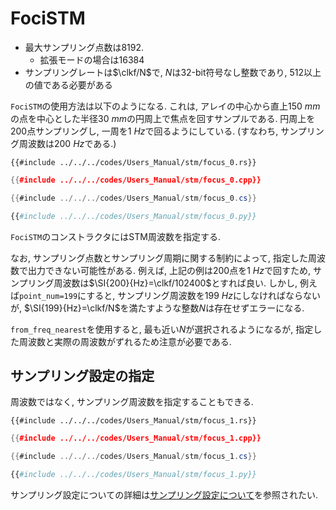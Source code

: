 # FociSTM

- 最大サンプリング点数は$8192$.
  - 拡張モードの場合は$16384$
- サンプリングレートは$\clkf/N$で, $N$は32-bit符号なし整数であり, $512$以上の値である必要がある

`FociSTM`の使用方法は以下のようになる.
これは, アレイの中心から直上$\SI{150}{mm}$の点を中心とした半径$\SI{30}{mm}$の円周上で焦点を回すサンプルである.
円周上を200点サンプリングし, 一周を$\SI{1}{Hz}$で回るようにしている. (すなわち, サンプリング周波数は$\SI{200}{Hz}$である.)

```rust,edition2021
{{#include ../../../codes/Users_Manual/stm/focus_0.rs}}
```

```cpp
{{#include ../../../codes/Users_Manual/stm/focus_0.cpp}}
```

```cs
{{#include ../../../codes/Users_Manual/stm/focus_0.cs}}
```

```python
{{#include ../../../codes/Users_Manual/stm/focus_0.py}}
```

`FociSTM`のコンストラクタにはSTM周波数を指定する.

なお, サンプリング点数とサンプリング周期に関する制約によって, 指定した周波数で出力できない可能性がある.
例えば, 上記の例は200点を$\SI{1}{Hz}$で回すため, サンプリング周波数は$\SI{200}{Hz}=\clkf/102400$とすれば良い.
しかし, 例えば`point_num=199`にすると, サンプリング周波数を$\SI{199}{Hz}$にしなければならないが, $\SI{199}{Hz}=\clkf/N$を満たすような整数$N$は存在せずエラーになる.

`from_freq_nearest`を使用すると, 最も近い$N$が選択されるようになるが, 指定した周波数と実際の周波数がずれるため注意が必要である.

## サンプリング設定の指定

周波数ではなく, サンプリング周波数を指定することもできる.

```rust,edition2021
{{#include ../../../codes/Users_Manual/stm/focus_1.rs}}
```

```cpp
{{#include ../../../codes/Users_Manual/stm/focus_1.cpp}}
```

```cs
{{#include ../../../codes/Users_Manual/stm/focus_1.cs}}
```

```python
{{#include ../../../codes/Users_Manual/stm/focus_1.py}}
```

サンプリング設定についての詳細は[サンプリング設定について](./../sampling_config.md)を参照されたい.
